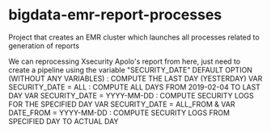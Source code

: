 # bigdata-emr-report-processes

Project that creates an EMR cluster which launches all processes related to generation of reports

We can reprocessing Xsecurity Apolo's report from here, just need to create a pipeline using the variable "SECURITY_DATE"
DEFAULT OPTION (WITHOUT ANY VARIABLES) : COMPUTE THE LAST DAY (YESTERDAY)
VAR SECURITY_DATE = ALL : COMPUTE ALL DAYS FROM 2019-02-04 TO LAST DAY
VAR SECURITY_DATE = YYYY-MM-DD : COMPUTE SECURITY LOGS FOR THE SPECIFIED DAY
VAR SECURITY_DATE = ALL_FROM & VAR DATE_FROM = YYYY-MM-DD : COMPUTE SECURITY LOGS FROM SPECIFIED DAY TO ACTUAL DAY